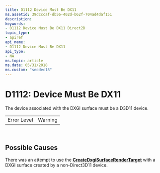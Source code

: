 ```yaml
---
title: D1112 Device Must Be DX11
ms.assetid: 39dcccaf-db56-402d-b62f-704ad4daf151
description: 
keywords:
- D1112 Device Must Be DX11 Direct2D
topic_type:
- apiref
api_name:
- D1112 Device Must Be DX11
api_type:
- NA
ms.topic: article
ms.date: 05/31/2018
ms.custom: "seodec18"
---
```


# D1112: Device Must Be DX11

The device associated with the DXGI surface must be a D3D11 device.



|             |         |
|-------------|---------|
| Error Level | Warning |



 

## Possible Causes

There was an attempt to use the [**CreateDxgiSurfaceRenderTarget**](/windows/desktop/dd371264(v=vs.85).aspx) with a DXGI surface created by a non-Direct3D11 device.

 

 




